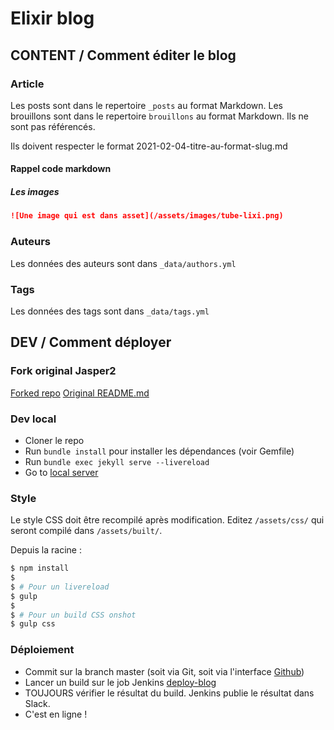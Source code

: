 # Elixir blog


## CONTENT / Comment éditer le blog

### Article

Les posts sont dans le repertoire `_posts` au format Markdown.
Les brouillons sont dans le repertoire `brouillons` au format Markdown. Ils ne sont pas référencés.

Ils doivent respecter le format 2021-02-04-titre-au-format-slug.md

#### Rappel code markdown

##### Les images

```md
![Une image qui est dans asset](/assets/images/tube-lixi.png)
```

### Auteurs
Les données des auteurs sont dans `_data/authors.yml`

### Tags
Les données des tags sont dans `_data/tags.yml`


## DEV / Comment déployer

### Fork original Jasper2

[Forked repo](https://travis-ci.org/jekyller/jasper2)
[Original README.md](https://travis-ci.org/jekyller/jasper2)

### Dev local

* Cloner le repo
* Run `bundle install` pour installer les dépendances (voir Gemfile)
* Run `bundle exec jekyll serve --livereload`
* Go to [local server](https://127.0.0.1:4000/)

### Style

Le style CSS doit être recompilé après modification.
Editez `/assets/css/` qui seront compilé dans `/assets/built/`.

Depuis la racine :

```bash
$ npm install
$ 
$ # Pour un livereload
$ gulp
$
$ # Pour un build CSS onshot
$ gulp css
```

### Déploiement

* Commit sur la branch master (soit via Git, soit via l'interface [Github](https://github.com/elixir-sante/elixir-blog))
* Lancer un build sur le job Jenkins [deploy-blog](https://jenkins.elixir-sante.fr/job/deploy-blog/)
* TOUJOURS vérifier le résultat du build. Jenkins publie le résultat dans Slack.
* C'est en ligne !
